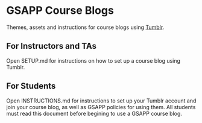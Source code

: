 # GSAPP Course Blogs

Themes, assets and instructions for course blogs using [Tumblr](https://www.tumblr.com/).


## For Instructors and TAs

Open SETUP.md for instructions on how to set up a course blog using Tumblr.


## For Students

Open INSTRUCTIONS.md for instructions to set up your Tumblr account and join your course blog, as well as GSAPP policies for using them. All students must read this document before begining to use a GSAPP course blog.